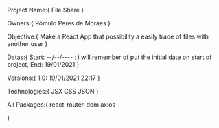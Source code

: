 Project Name:{
    File Share
}

Owners:{
    Rômulo Peres de Moraes
}

Objective:{
    Make a React App that possibility a easily trade of files with another user
}

Datas:{
    Start: --/--/---- : i will remember of put the initial date on start of project,
    End: 19/01/2021
}

Versions:{
    1.0: 19/01/2021 22:17
}

Technologies:{
    JSX
    CSS
    JSON
}

All Packages:{
    react-router-dom
    axios

}
